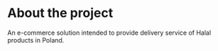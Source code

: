 # About the project
An e-commerce solution intended to provide delivery service of Halal products in Poland. 
